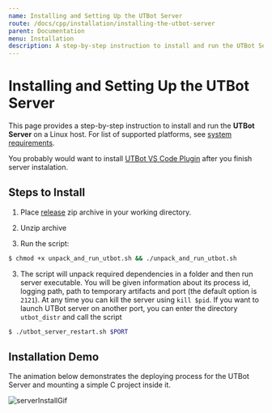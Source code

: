 ```yaml
---
name: Installing and Setting Up the UTBot Server
route: /docs/cpp/installation/installing-the-utbot-server
parent: Documentation
menu: Installation
description: A step-by-step instruction to install and run the UTBot Server on a Linux host.
---
```


# Installing and Setting Up the UTBot Server

This page provides a step-by-step instruction to install and run the **UTBot Server** on a Linux host. For list of
supported platforms, see [system requirements](system-requirements).

You probably would want to install [UTBot VS Code Plugin](install-vscode-plugin) after you finish server instalation.

## Steps to Install

1. Place [release](https://github.com/UnitTestBot/UTBotCpp/releases) zip archive in your working directory.

2. Unzip archive

3. Run the script:

```sh
$ chmod +x unpack_and_run_utbot.sh && ./unpack_and_run_utbot.sh
```

3. The script will unpack required dependencies in a folder and then run server executable. You will be given
   information about its process id, logging path, path to temporary artifacts and port (the default option is `2121`).
   At any time you can kill the server using `kill $pid`. If you want to launch UTBot server on another port, you can
   enter the directory `utbot_distr` and call the script

```sh
$ ./utbot_server_restart.sh $PORT
````

## Installation Demo

The animation below demonstrates the deploying process for the UTBot Server and mounting a simple C project inside it.

![serverInstallGif](https://github.com/UnitTestBot/unittestbot.github.io/raw/source/resources/gifs/serverInstall.gif)